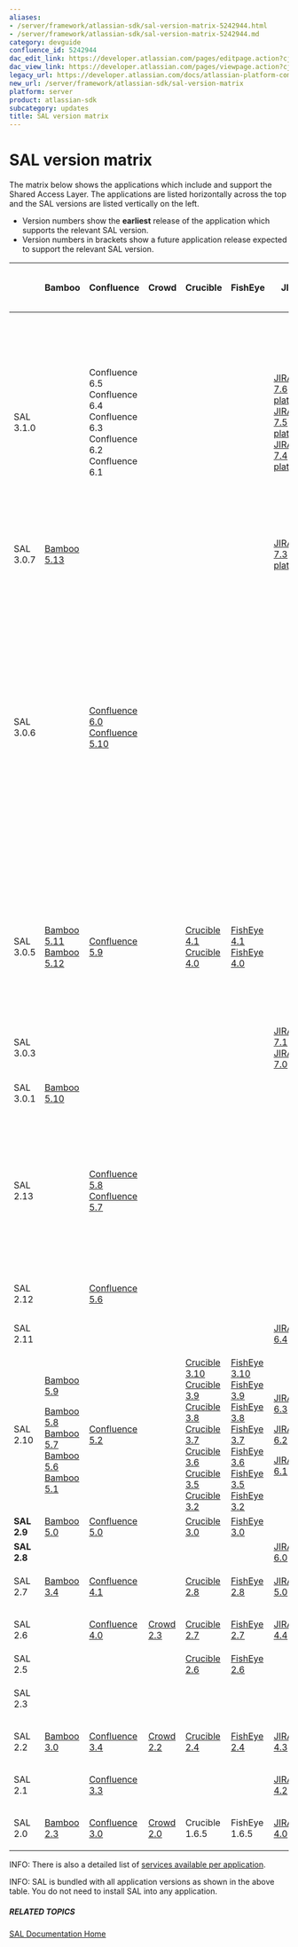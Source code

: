 ```yaml
---
aliases:
- /server/framework/atlassian-sdk/sal-version-matrix-5242944.html
- /server/framework/atlassian-sdk/sal-version-matrix-5242944.md
category: devguide
confluence_id: 5242944
dac_edit_link: https://developer.atlassian.com/pages/editpage.action?cjm=wozere&pageId=5242944
dac_view_link: https://developer.atlassian.com/pages/viewpage.action?cjm=wozere&pageId=5242944
legacy_url: https://developer.atlassian.com/docs/atlassian-platform-common-components/shared-access-layer/sal-version-matrix
new_url: /server/framework/atlassian-sdk/sal-version-matrix
platform: server
product: atlassian-sdk
subcategory: updates
title: SAL version matrix
---
```

# SAL version matrix

The matrix below shows the applications which include and support the Shared Access Layer. The applications are listed horizontally across the top and the SAL versions are listed vertically on the left.

-   Version numbers show the **earliest** release of the application which supports the relevant SAL version.
-   Version numbers in brackets show a future application release expected to support the relevant SAL version.

<table>
<colgroup>
<col style="width: 12%" />
<col style="width: 12%" />
<col style="width: 12%" />
<col style="width: 12%" />
<col style="width: 12%" />
<col style="width: 12%" />
<col style="width: 12%" />
<col style="width: 12%" />
</colgroup>
<thead>
<tr class="header">
<th><p> </p></th>
<th><p>Bamboo</p></th>
<th><p>Confluence</p></th>
<th><p>Crowd</p></th>
<th><p>Crucible</p></th>
<th><p>FishEye</p></th>
<th><p>JIRA</p></th>
<th>Bitbucket Server<br />
(formerly Stash)</th>
</tr>
</thead>
<tbody>
<tr class="odd">
<td>SAL 3.1.0</td>
<td> </td>
<td>Confluence 6.5<br />
Confluence 6.4<br />
Confluence 6.3<br />
Confluence 6.2<br />
Confluence 6.1</td>
<td> </td>
<td> </td>
<td> </td>
<td><p><a href="https://confluence.atlassian.com/display/AdminJIRA/JIRA+7.6.x+platform+release+notes" class="external-link">JIRA 7.6 platform<br />
</a><a href="https://confluence.atlassian.com/display/AdminJIRA/JIRA+7.5.x+platform+release+notes" class="external-link">JIRA 7.5 platform</a><a href="https://confluence.atlassian.com/display/AdminJIRAServer074/Administering+JIRA+Server+7.4+applications" class="external-link"><br />
</a><a href="https://confluence.atlassian.com/display/AdminJIRA/JIRA+7.4.x+platform+release+notes" class="external-link">JIRA 7.4 platform</a><a href="https://confluence.atlassian.com/display/AdminJIRAServer074/Administering+JIRA+Server+7.4+applications" class="external-link"><br />
</a></p></td>
<td><p><a href="https://confluence.atlassian.com/display/BitbucketServer/Bitbucket+Server+5.5+release+notes" class="external-link">Bitbucket Server 5.5</a><a href="https://confluence.atlassian.com/display/BitbucketServer/Bitbucket+Server+5.4+release+notes" class="external-link"><br />
Bitbucket Server 5.4</a><a href="https://confluence.atlassian.com/display/BitbucketServer/Bitbucket+Server+5.3+release+notes" class="external-link"><br />
Bitbucket Server 5.</a><a href="https://confluence.atlassian.com/display/BitbucketServer/Bitbucket+Server+5.2+release+notes" class="external-link">3<br />
Bitbucket Server 5.2<br />
</a><a href="https://confluence.atlassian.com/display/BitbucketServer/Bitbucket+Server+5.1+release+notes" class="external-link">Bitbucket Server 5.1<br />
</a><a href="https://confluence.atlassian.com/display/BitbucketServer/Bitbucket+Server+5.0+release+notes" class="external-link">Bitbucket Server 5.0</a></p></td>
</tr>
<tr class="even">
<td>SAL 3.0.7</td>
<td><p><a href="https://confluence.atlassian.com/display/BAMBOO/Bamboo+5.13+Release+Notes" class="external-link">Bamboo 5.13</a></p></td>
<td> </td>
<td> </td>
<td> </td>
<td> </td>
<td><a href="https://confluence.atlassian.com/display/AdminJIRA/JIRA+7.3.x+platform+release+notes" class="external-link">JIRA 7.3 platform</a></td>
<td> </td>
</tr>
<tr class="odd">
<td>SAL 3.0.6</td>
<td> </td>
<td><a href="https://confluence.atlassian.com/display/DOC/Confluence+6.0+Release+Notes" class="external-link">Confluence 6.0</a><a href="https://confluence.atlassian.com/display/DOC/Confluence+5.10+Release+Notes" class="external-link"><br />
Confluence 5.10</a></td>
<td> </td>
<td> </td>
<td> </td>
<td> </td>
<td><a href="https://confluence.atlassian.com/display/BitbucketServer/Bitbucket+Server+4.14+release+notes" class="external-link">Bitbucket Server 4.14</a><a href="https://confluence.atlassian.com/display/BitbucketServer/Bitbucket+Server+4.13+release+notes" class="external-link"><br />
Bitbucket Server 4.13</a><a href="https://confluence.atlassian.com/display/BitbucketServer/Bitbucket+Server+4.12+release+notes" class="external-link"><br />
Bitbucket Server 4.12</a><a href="https://confluence.atlassian.com/display/BitbucketServer/Bitbucket+Server+4.11+release+notes" class="external-link"><br />
Bitbucket Server 4.11</a><a href="https://confluence.atlassian.com/display/BitbucketServer/Bitbucket+Server+4.10+release+notes" class="external-link"><br />
Bitbucket Server 4.10</a><a href="https://confluence.atlassian.com/display/BitbucketServer/Bitbucket+Server+4.9+release+notes" class="external-link"><br />
Bitbucket Server 4.9</a><a href="https://confluence.atlassian.com/display/BitbucketServer/Bitbucket+Server+4.8+release+notes" class="external-link"><br />
Bitbucket Server 4.8</a><a href="https://confluence.atlassian.com/display/BitbucketServer/Bitbucket+Server+4.7+release+notes" class="external-link"><br />
Bitbucket Server 4.7</a><a href="https://confluence.atlassian.com/display/BitbucketServer/Bitbucket+Server+4.6+release+notes" class="external-link"><br />
Bitbucket Server 4.6</a></td>
</tr>
<tr class="even">
<td>SAL 3.0.5</td>
<td><p><a href="https://confluence.atlassian.com/display/BAMBOO/Bamboo+5.11+Release+Notes" class="external-link">Bamboo 5.11<br />
</a><a href="https://confluence.atlassian.com/display/BAMBOO0512/Bamboo+5.12+Release+Notes" class="external-link">Bamboo 5.12</a> </p></td>
<td><a href="https://confluence.atlassian.com/display/DOC/Confluence+5.9+Release+Notes" class="external-link">Confluence 5.9</a></td>
<td> </td>
<td><a href="https://confluence.atlassian.com/display/CRUCIBLE/Crucible+4.1+release+notes" class="external-link">Crucible 4.1</a><a href="https://confluence.atlassian.com/display/CRUCIBLE/Crucible+4.0+release+notes" class="external-link"><br />
Crucible 4.0</a></td>
<td><a href="https://confluence.atlassian.com/display/FISHEYE/FishEye+4.1+release+notes" class="external-link">FishEye 4.1</a><a href="https://confluence.atlassian.com/display/FISHEYE/FishEye+4.0+release+notes" class="external-link"><br />
FishEye 4.0</a></td>
<td> </td>
<td><a href="https://confluence.atlassian.com/display/BitbucketServer/Bitbucket+Server+4.5+release+notes" class="external-link">Bitbucket Server 4.5</a><a href="https://confluence.atlassian.com/display/BitbucketServer/Bitbucket+Server+4.4+release+notes" class="external-link"><br />
Bitbucket Server 4.4</a><a href="https://confluence.atlassian.com/display/BitbucketServer/Bitbucket+Server+4.3+release+notes" class="external-link"> <br />
Bitbucket Server 4.3</a><a href="https://confluence.atlassian.com/display/BitbucketServer/Bitbucket+Server+4.2+release+notes" class="external-link"> <br />
Bitbucket Server 4.2</a></td>
</tr>
<tr class="odd">
<td>SAL 3.0.3</td>
<td> </td>
<td> </td>
<td> </td>
<td> </td>
<td> </td>
<td><p><a href="https://confluence.atlassian.com/jiracore/jira-core-7-1-x-release-notes-802161668.html" class="external-link">JIRA 7.1<br />
</a><a href="https://confluence.atlassian.com/jiracore/jira-core-7-0-x-release-notes-781386735.html" class="external-link">JIRA 7.0</a></p></td>
<td> </td>
</tr>
<tr class="even">
<td>SAL 3.0.1</td>
<td><a href="https://confluence.atlassian.com/display/BAMBOO/Bamboo+5.10+Release+Notes" class="external-link">Bamboo 5.10</a></td>
<td> </td>
<td> </td>
<td> </td>
<td> </td>
<td> </td>
<td> </td>
</tr>
<tr class="odd">
<td>SAL 2.13</td>
<td> </td>
<td><p><a href="https://confluence.atlassian.com/display/DOC/Confluence+5.8+Release+Notes" class="external-link">Confluence 5.8</a><a href="https://confluence.atlassian.com/display/DOC/Confluence+5.7+Release+Notes" class="external-link"><br />
Confluence 5.7</a></p></td>
<td> </td>
<td> </td>
<td> </td>
<td> </td>
<td><a href="https://confluence.atlassian.com/display/BitbucketServer/Bitbucket+Server+4.1+release+notes" class="external-link">Bitbucket Server 4.1</a><a href="https://confluence.atlassian.com/display/BitbucketServer/Bitbucket+Server+4.0+release+notes" class="external-link"><br />
Bitbucket Server 4.0</a><a href="https://confluence.atlassian.com/display/STASH/Stash+3.11+release+notes" class="external-link"><br />
Stash 3.11</a><a href="https://confluence.atlassian.com/display/STASH/Stash+3.10+release+notes" class="external-link"><br />
Stash 3.10</a><a href="https://confluence.atlassian.com/display/STASH/Stash+3.9+release+notes" class="external-link"><br />
Stash 3.9</a><a href="https://confluence.atlassian.com/display/STASH/Stash+3.8+release+notes" class="external-link"><br />
Stash 3.8</a> <a href="https://confluence.atlassian.com/display/STASH/Stash+3.7+release+notes" class="external-link"><br />
Stash 3.7</a> <a href="https://confluence.atlassian.com/display/STASH/Stash+3.6+release+notes" class="external-link"><br />
Stash 3.6</a> <a href="https://confluence.atlassian.com/display/STASH/Stash+3.5+release+notes" class="external-link"><br />
Stash 3.5</a></td>
</tr>
<tr class="even">
<td>SAL 2.12</td>
<td> </td>
<td><a href="https://confluence.atlassian.com/display/DOC/Confluence+5.6+Release+Notes" class="external-link">Confluence 5.6</a></td>
<td> </td>
<td> </td>
<td> </td>
<td> </td>
<td><a href="https://confluence.atlassian.com/display/STASH/Stash+3.4+release+notes" class="external-link">Stash 3.4</a> <a href="https://confluence.atlassian.com/display/STASH/Stash+3.3+release+notes" class="external-link"><br />
Stash 3.3</a> <a href="https://confluence.atlassian.com/display/STASH/Stash+3.2+release+notes" class="external-link"><br />
Stash 3.2</a></td>
</tr>
<tr class="odd">
<td>SAL 2.11</td>
<td> </td>
<td> </td>
<td> </td>
<td> </td>
<td> </td>
<td><p><a href="https://confluence.atlassian.com/display/JIRA/JIRA+6.4+Release+Notes" class="external-link">JIRA 6.4</a></p></td>
<td><a href="https://confluence.atlassian.com/display/STASH/Stash+3.0+release+notes" class="external-link">Stash 3.0</a></td>
</tr>
<tr class="even">
<td>SAL 2.10</td>
<td><p><a href="https://confluence.atlassian.com/display/BAMBOO/Bamboo+5.9+release+notes" class="external-link">Bamboo 5.9</a></p>
<p><a href="https://confluence.atlassian.com/display/BAMBOO/Bamboo+5.8+release+notes" class="external-link">Bamboo 5.8</a> <a href="https://confluence.atlassian.com/display/BAMBOO/Bamboo+5.7+release+notes" class="external-link"><br />
Bamboo 5.7</a> <a href="https://confluence.atlassian.com/display/BAMBOO/Bamboo+5.6+release+notes" class="external-link"><br />
Bamboo 5.6</a> <a href="https://confluence.atlassian.com/display/BAMBOO/Bamboo%205.1%20Release%20Notes" class="external-link"><br />
Bamboo 5.1</a></p></td>
<td><a href="https://confluence.atlassian.com/display/DOC/Confluence%205.2%20Release%20Notes" class="external-link">Confluence 5.2</a></td>
<td> </td>
<td><a href="https://confluence.atlassian.com/display/CRUCIBLE/Crucible%203.10%20Release%20Notes" class="external-link">Crucible 3.10</a><a href="https://confluence.atlassian.com/display/CRUCIBLE/Crucible%203.9%20Release%20Notes" class="external-link"><br />
Crucible 3.9</a><a href="https://confluence.atlassian.com/display/CRUCIBLE/Crucible%203.8%20Release%20Notes" class="external-link"><br />
Crucible 3.8</a><br />
<a href="https://confluence.atlassian.com/display/CRUCIBLE/Crucible%203.7%20Release%20Notes" class="external-link">Crucible 3.7</a> <a href="https://confluence.atlassian.com/display/CRUCIBLE/Crucible%203.6%20Release%20Notes" class="external-link"><br />
Crucible 3.6</a> <a href="https://confluence.atlassian.com/display/CRUCIBLE/Crucible%203.6%20Release%20Notes" class="external-link"><br />
</a><a href="https://confluence.atlassian.com/display/CRUCIBLE/Crucible%203.5%20Release%20Notes" class="external-link">Crucible 3.5</a> <a href="https://confluence.atlassian.com/display/CRUCIBLE/Crucible%203.2%20Release%20Notes" class="external-link"><br />
Crucible 3.2</a></td>
<td><a href="https://confluence.atlassian.com/display/FISHEYE/FishEye%203.10%20Release%20Notes" class="external-link">FishEye 3.10</a><a href="https://confluence.atlassian.com/display/FISHEYE/FishEye%203.9%20Release%20Notes" class="external-link"><br />
FishEye 3.9</a><a href="https://confluence.atlassian.com/display/FISHEYE/FishEye%203.8%20Release%20Notes" class="external-link"><br />
FishEye 3.8</a><br />
<a href="https://confluence.atlassian.com/display/FISHEYE/FishEye%203.7%20Release%20Notes" class="external-link">FishEye 3.7</a> <a href="https://confluence.atlassian.com/display/FISHEYE/FishEye%203.6%20Release%20Notes" class="external-link"><br />
FishEye 3.6</a> <a href="https://confluence.atlassian.com/display/FISHEYE/FishEye%203.5%20Release%20Notes" class="external-link"><br />
FishEye 3.5</a> <a href="https://confluence.atlassian.com/display/FISHEYE/FishEye%203.2%20Release%20Notes" class="external-link"><br />
FishEye 3.2</a></td>
<td><p><a href="https://confluence.atlassian.com/display/JIRA064/JIRA+6.3+Release+Notes" class="external-link">JIRA 6.3</a></p>
<p><a href="https://confluence.atlassian.com/display/JIRA064/JIRA+6.2+Release+Notes" class="external-link">JIRA 6.2</a></p>
<p><a href="https://confluence.atlassian.com/display/JIRA/JIRA+6.1+Release+Notes" class="external-link">JIRA 6.1</a></p></td>
<td><a href="https://confluence.atlassian.com/display/STASH/Stash+2.9+release+notes" class="external-link">Stash 2.9</a></td>
</tr>
<tr class="odd">
<td><strong>SAL 2.9</strong></td>
<td><a href="https://confluence.atlassian.com/display/BAMBOO/Bamboo%205.0%20Release%20Notes" class="external-link">Bamboo 5.0</a></td>
<td><a href="https://confluence.atlassian.com/display/DOC/Confluence%205.0%20Release%20Notes" class="external-link">Confluence 5.0</a></td>
<td> </td>
<td><a href="https://confluence.atlassian.com/display/CRUCIBLE/Crucible%203.0%20Release%20Notes" class="external-link">Crucible 3.0</a></td>
<td><a href="https://confluence.atlassian.com/display/FISHEYE/FishEye%203.0%20Release%20Notes" class="external-link">FishEye 3.0</a></td>
<td> </td>
<td><a href="https://confluence.atlassian.com/display/STASH/Stash+2.4+release+notes" class="external-link">Stash 2.4</a></td>
</tr>
<tr class="even">
<td><strong>SAL 2.8</strong></td>
<td> </td>
<td> </td>
<td> </td>
<td> </td>
<td> </td>
<td><a href="https://confluence.atlassian.com/display/JIRA/JIRA+6.0+Release+Notes" class="external-link">JIRA 6.0</a></td>
<td><a href="https://confluence.atlassian.com/display/STASH/Stash+2.1+release+notes" class="external-link">Stash 2.1</a></td>
</tr>
<tr class="odd">
<td><p>SAL 2.7</p></td>
<td><p><a href="https://confluence.atlassian.com/display/BAMBOO/Bamboo%203.4%20Release%20Notes" class="external-link">Bamboo 3.4</a></p></td>
<td><p><a href="http://confluence.atlassian.com/display/DOC/Confluence%204.1%20Release%20Notes" class="external-link">Confluence 4.1</a></p></td>
<td><p> </p></td>
<td><p><a href="https://confluence.atlassian.com/display/CRUCIBLE/Crucible%202.8%20Release%20Notes" class="external-link">Crucible 2.8</a></p></td>
<td><p><a href="https://confluence.atlassian.com/display/FISHEYE/FishEye%202.8%20Release%20Notes" class="external-link">FishEye 2.8</a></p></td>
<td><p><a href="http://confluence.atlassian.com/display/JIRA/JIRA+5.0+Release+Notes" class="external-link">JIRA 5.0</a></p></td>
<td><a href="https://confluence.atlassian.com/display/STASH/Stash+1.0+release+notes" class="external-link">Stash 1.0</a></td>
</tr>
<tr class="even">
<td><p>SAL 2.6</p></td>
<td><p> </p></td>
<td><p><a href="http://confluence.atlassian.com/display/DOC/Confluence%204.0%20Release%20Notes" class="external-link">Confluence 4.0</a></p></td>
<td><p><a href="http://confluence.atlassian.com/display/Crowd/Crowd%202.3.1%20Release%20Notes" class="external-link">Crowd 2.3</a></p></td>
<td><p><a href="https://confluence.atlassian.com/display/CRUCIBLE/Crucible%202.7%20Release%20Notes" class="external-link">Crucible 2.7</a></p></td>
<td><p><a href="https://confluence.atlassian.com/display/FISHEYE/FishEye%202.7%20Release%20Notes" class="external-link">FishEye 2.7</a></p></td>
<td><p><a href="http://confluence.atlassian.com/display/JIRA/JIRA%204.4%20Release%20Notes" class="external-link">JIRA 4.4</a></p></td>
<td> </td>
</tr>
<tr class="odd">
<td>SAL 2.5</td>
<td> </td>
<td> </td>
<td> </td>
<td><a href="https://confluence.atlassian.com/display/CRUCIBLE/Crucible%202.6%20Release%20Notes" class="external-link">Crucible 2.6</a></td>
<td><a href="https://confluence.atlassian.com/display/FISHEYE/FishEye%202.6%20Release%20Notes" class="external-link">FishEye 2.6</a></td>
<td> </td>
<td> </td>
</tr>
<tr class="even">
<td><p>SAL 2.3</p></td>
<td><p> </p></td>
<td><p> </p></td>
<td><p> </p></td>
<td><p> </p></td>
<td><p> </p></td>
<td><p> </p></td>
<td> </td>
</tr>
<tr class="odd">
<td><p>SAL 2.2</p></td>
<td><p><a href="http://confluence.atlassian.com/display/BAMBOO/Bamboo%203.0%20Release%20Notes" class="external-link">Bamboo 3.0</a></p></td>
<td><p><a href="http://confluence.atlassian.com/display/DOC/Confluence%203.4%20Release%20Notes" class="external-link">Confluence 3.4</a></p></td>
<td><p><a href="http://confluence.atlassian.com/display/CROWD/Crowd%202.2.2%20Release%20Notes" class="external-link">Crowd 2.2</a></p></td>
<td><p><a href="http://confluence.atlassian.com/display/CRUCIBLE/Crucible%202.4%20Release%20Notes" class="external-link">Crucible 2.4</a></p></td>
<td><p><a href="http://confluence.atlassian.com/display/FISHEYE/FishEye%202.4%20Release%20Notes" class="external-link">FishEye 2.4</a></p></td>
<td><p><a href="http://confluence.atlassian.com/display/JIRA/JIRA%204.3%20Release%20Notes" class="external-link">JIRA 4.3</a></p></td>
<td> </td>
</tr>
<tr class="even">
<td><p>SAL 2.1</p></td>
<td><p> </p></td>
<td><p><a href="http://confluence.atlassian.com/display/DOC/Confluence%203.3%20Release%20Notes" class="external-link">Confluence 3.3</a></p></td>
<td><p> </p></td>
<td><p> </p></td>
<td><p> </p></td>
<td><p><a href="http://confluence.atlassian.com/display/JIRA/JIRA%204.2%20Release%20Notes" class="external-link">JIRA 4.2</a></p></td>
<td> </td>
</tr>
<tr class="odd">
<td><p>SAL 2.0</p></td>
<td><p><a href="http://confluence.atlassian.com/display/BAMBOO/Bamboo%202.3%20Release%20Notes" class="external-link">Bamboo 2.3</a></p></td>
<td><p><a href="http://confluence.atlassian.com/display/DOC/Confluence%203.0%20Release%20Notes" class="external-link">Confluence 3.0</a></p></td>
<td><p><a href="http://confluence.atlassian.com/display/CROWD/Crowd%202.0%20Release%20Notes" class="external-link">Crowd 2.0</a></p></td>
<td><p>Crucible 1.6.5</p></td>
<td><p>FishEye 1.6.5</p></td>
<td><p><a href="http://confluence.atlassian.com/display/JIRA/JIRA%204.0%20Release%20Notes" class="external-link">JIRA 4.0</a></p></td>
<td> </td>
</tr>
</tbody>
</table>

INFO: There is also a detailed list of [services available per application](https://developer.atlassian.com/display/DOCS/SAL+Services).

INFO: SAL is bundled with all application versions as shown in the above table. You do not need to install SAL into any application.

##### RELATED TOPICS

[SAL Documentation Home](https://developer.atlassian.com/display/SAL/Shared+Access+Layer+Documentation)

























































































































































